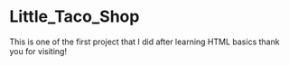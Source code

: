 # Little_Taco_Shop
This is one of the first project that I did after learning HTML basics thank you for visiting!

